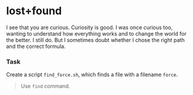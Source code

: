 # lost+found

<p data-story-username="amirhan">I see that you are curious. Curiosity is good. I was once curious too, wanting to understand how everything works and to change the world for the better. I still do. But I sometimes doubt whether I chose the right path and the correct formula.</p>

### Task

Create a script `find_force.sh`, which finds a file with a filename `force`.

> Use `find` command.
